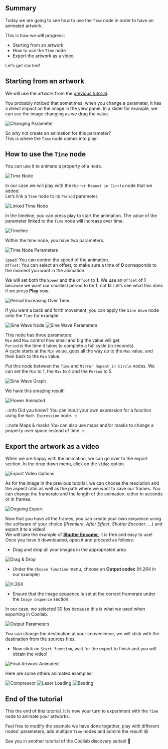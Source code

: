 ## Summary

Today we are going to see how to use the `Time` node in order to have an animated artwork.

This is how we will progress: 

- Starting from an artwork
- How to use the `Time` node
- Export the artwork as a video

Let’s get started!

## Starting from an artwork


We will use the artwork from the [previous tutorial](03-A-simple-example.md).

You probably noticed that sometimes, when you change a parameter, it has a direct impact on the image in the view panel. In a slider for example, we can see the image changing as we drag the value.

![Changing Parameter](img/Tuto-Playing-with-time/ChangingParameter.gif)

So why not create an animation for this parameter?<br/>
This is where the `Time` node comes into play!

## How to use the **`Time`** node

You can use it to animate a property of a node.

![Time Node](img/Tuto-Playing-with-time/TimeNode.png)

In our case we will play with the `Mirror Repeat in Circle` node that we added.<br/>
Let’s link a `Time` node to its `Period` parameter.

![Linked Time Node](img/Tuto-Playing-with-time/LinkedTimeNode.png)

In the timeline, you can press play to start the animation. The value of the parameter linked to the `Time` node will increase over time.

![Timeline](img/Tuto-Playing-with-time/Timeline.png)

Within the time node, you have two parameters.

![Time Node Parameters](img/Tuto-Playing-with-time/TimeNodeParameters.png)

`Speed`: You can control the speed of the animation.<br/>
`Offset`: You can select an offset, to make sure a time of **0** corresponds to the moment you want in the animation.

We will set both the `Speed` and the `Offset` to **1**. We use an `Offset` of **1** because we want our smallest period to be **1**, not **0**. Let’s see what this does if we press **Play** now.

![Period Increasing Over Time](img/Tuto-Playing-with-time/PeriodIncreasingOverTime.gif)

If you want a back and forth movement, you can apply the `Sine Wave` node onto the `Time` for example.

![Sine Wave Node](img/Tuto-Playing-with-time/SineWaveNode.png)  ![Sine Wave Parameters](img/Tuto-Playing-with-time/SineWaveParameters.png)

This node has three parameters:<br/>
`Min` and `Max` control how small and big the value will get.<br/>
`Period` is the time it takes to complete a full cycle (in seconds).<br/>
A cycle starts at the `Min` value, goes all the way up to the `Max` value, and then back to the `Min` value.

Put this node between the `Time` and `Mirror Repeat in Circle` nodes. We can set the `Min` to 1, the `Max` to 4 and the `Period` to 5.

![Sine Wave Graph](img/Tuto-Playing-with-time/SineWaveGraph.png)

We have this amazing result!

![Flower Animated](img/Tuto-Playing-with-time/FlowerAnimated.gif)

:::info Did you know?
You can input your own expression for a function using the `Math Expression` node.
:::

:::note Maps & masks
You can also use maps and/or masks to change a property over space instead of time.
:::

## Export the artwork as a video

When we are happy with the animation, we can go over to the <span class="icon-upload2"></span> export section. In the drop down menu, click on the <span class="icon-film"></span> `Video` option.

![Export Video Options](img/Tuto-Playing-with-time/ExportVideoOptions.png)

As for the image in the previous tutorial, we can choose the resolution and the aspect ratio as well as the path where we want to save our frames. You can change the framerate and the length of the animation, either in seconds or in frames.

![Ongoing Export](img/Tuto-Playing-with-time/OngoingExport.png)

Now that you have all the frames, you can create your own sequence using the software of your choice (<i>Premiere</i>, <i>After Effect</i>, <i>Shutter Encoder</i>, …) and export it to a video!<br/>
We will take the example of [**Shutter Encoder**](https://www.shutterencoder.com/en/), it is free and easy to use!<br/>
Once you have it downloaded, open it and proceed as follows:

- Drag and drop all your images in the appropriated area

![Drag & Drop](img/Tuto-Playing-with-time/Drag&Drop.gif)

- Under the `Choose function` menu, choose an **Output codec** (H.264 in our example)

![H.264](img/Tuto-Playing-with-time/H.264.png)

- Ensure that the image sequence is set at the correct framerate under the `Image sequence` section.

In our case, we selected 30 fps because this is what we used when exporting in Coollab.

![Output Parameters](img/Tuto-Playing-with-time/OutputParameters.png)

You can change the destination at your convenience, we will stick with the destination from the sources files.

- Now click on `Start function`, wait for the export to finish and you will obtain the video!

![Final Artwork Animated](img/Tuto-Playing-with-time/FinalArtworkAnimated.gif)

Here are some others animated examples!

![Compressor](img/Tuto-Playing-with-time/Compressor.gif)        ![Laser Loading](img/Tuto-Playing-with-time/LaserLoading.gif)       ![Beating](img/Tuto-Playing-with-time/Beating.gif)

## End of the tutorial

This the end of this tutorial. It is now your turn to experiment with the `Time` node to animate your artworks.

Feel free to modify the example we have done together, play with different nodes’ parameters, add multiple `Time` nodes and admire the result! 😃

See you in another tutorial of the Coollab discovery series! 👋

